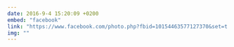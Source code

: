 ```yaml
---
date: 2016-9-4 15:20:09 +0200
embed: "facebook"
link: "https://www.facebook.com/photo.php?fbid=10154463577127370&set=t.836997369&type=3&theater"
img: ""
---
```

